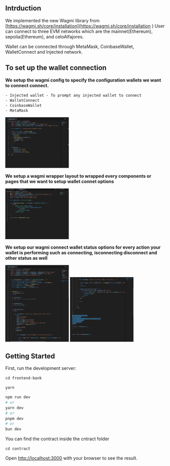## Intrduction 
 
We implemented the new Wagmi library from [https://wagmi.sh/core/installation](https://wagmi.sh/core/installation )
User can connect to three EVM networks which are the mainnet(Ethereum), sepolia(Ethereum), and celoAlfajores.

Wallet can be connected through MetaMask, CoinbaseWallet, WalletConnect and Injected network.

##  To set up the wallet connection 


**We setup the wagmi config to specify the configuration wallets we want to connect connect.**

    - Injected wallet - To prompt any injected wallet to connect
    - WalletConnect
    - CoinbaseWallet
    - MetaMask

<img src="./wagmiconfig.png" alt="wagmiconfig" width="200"/>




**We setup a wagmi wrapper layout to wrapped every components or pages that we want to setup wallet connet options**
    
<img src="./frontend-bank/public/wrapper.png" alt="wagmiwrapper" width="200"/>


**We setup our wagmi connect wallet status options for every action your wallet is performing such as connecting, isconnecting disconnect and other status as well** 

<img src="./frontend-bank/public/wallet-option.png" alt="wagmiwrapper" width="200"/>
<img src="./frontend-bank/public/Screenshot 2024-04-16 121442.png" alt="wagmiwrapper" width="200"/>



## Getting Started

First, run the development server:

```
cd frontend-bank 
```

``` 
yarn  
```


```bash
npm run dev
# or
yarn dev
# or
pnpm dev
# or
bun dev
```

You can find the contract inside the cntract folder

```
cd contract
```





Open [http://localhost:3000](http://localhost:3000) with your browser to see the result.
